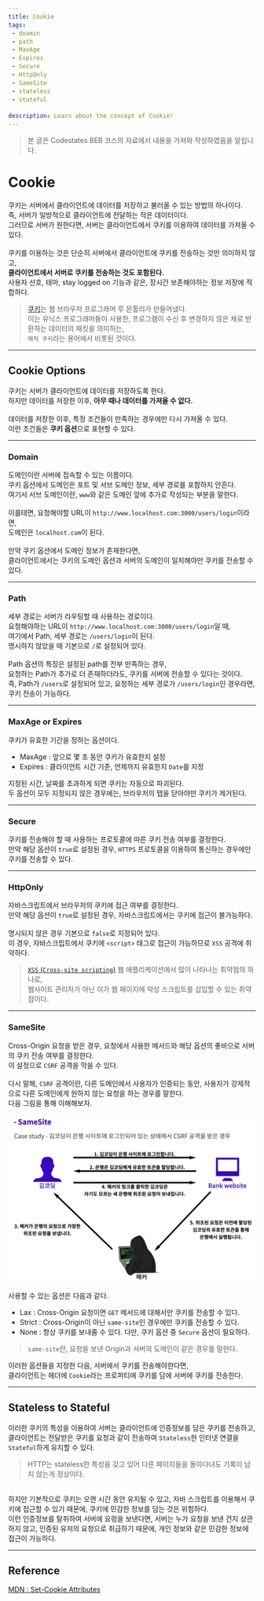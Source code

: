 ```yaml
---
title: Cookie
tags: 
 - doamin
 - path
 - MaxAge
 - Expires
 - Secure
 - HttpOnly
 - SameSite
 - stateless
 - stateful

description: Learn about the concept of Cookie!
---
```


>   본 글은 Codestates BEB 코스의 자료에서 내용을 가져와 작성하였음을 알립니다.  

<!-- {% include alert.html type="danger" title="Warning!" content="이 문서는 아직 미완성 문서입니다." %} -->

# Cookie
쿠키는 서버에서 클라이언트에 데이터를 저장하고 불러올 수 있는 방법의 하나이다.  
즉, 서버가 일방적으로 클라이언트에 전달하는 작은 데이터이다.  
그러므로 서버가 원한다면, 서버는 클라이언트에서 쿠키를 이용하여 데이터를 가져올 수 있다.  
<br>
쿠키를 이용하는 것은 단순히 서버에서 클라이언트에 쿠키를 전송하는 것만 의미하지 않고,  
**클라이언트에서 서버로 쿠키를 전송하는 것도 포함된다.**  
사용자 선호, 테마, stay logged on 기능과 같은, 장시간 보존해야하는 정보 저장에 적합하다.  

> [쿠키](https://ko.wikipedia.org/wiki/HTTP_쿠키)는 웹 브라우저 프로그래머 루 몬툴리가 만들어냈다.  
> 이는 유닉스 프로그래머들이 사용한, 프로그램이 수신 후 변경하지 않은 채로 반환하는 데이터의 패킷을 의미하는,  
> `매직 쿠키`라는 용어에서 비롯된 것이다.  

---

## Cookie Options
쿠키는 서버가 클라이언트에 데이터를 저장하도록 한다.  
하지만 데이터를 저장한 이후, **아무 때나 데이터를 가져올 수 없다.**  
<br>
데이터를 저장한 이후, 특정 조건들이 만족하는 경우에만 다시 가져올 수 있다.  
이런 조건들은 **쿠키 옵션**으로 표현할 수 있다.  

---

### Domain
도메인이란 서버에 접속할 수 있는 이름이다.  
쿠키 옵션에서 도메인은 포트 및 서브 도메인 정보, 세부 경로를 포함하지 안흔다.  
여기서 서브 도메인이란, `www`와 같은 도메인 앞에 추가로 작성되는 부분을 말한다.  
<br>
이를테면, 요청해야할 URL이 `http://www.localhost.com:3000/users/login`이라면,  
도메인은 `localhost.com`이 된다.  
<br>
만약 쿠키 옵션에서 도메인 정보가 존재한다면,  
클라이언트에서는 쿠키의 도메인 옵션과 서버의 도메인이 일치해야만 쿠키를 전송할 수 있다.  

---

### Path
세부 경로는 서버가 라우팅할 때 사용하는 경로이다.  
요청해야하는 URL이 `http://www.localhost.com:3000/users/login`일 때,  
여기에서 Path, 세부 경로는 `/users/login`이 된다.  
명시하지 않았을 때 기본으로 `/`로 설정되어 있다.  
<br>
Path 옵션의 특징은 설정된 path를 전부 만족하는 경우,  
요청하는 Path가 추가로 더 존재하더라도, 쿠키를 서버에 전송할 수 있다는 것이다.  
즉, Path가 `/users`로 설정되어 있고, 요청하는 세부 경로가 `/users/login`인 경우라면, 쿠키 전송이 가능하다.  

---

### MaxAge or Expires
쿠키가 유효한 기간을 정하는 옵션이다.  

- MaxAge : 앞으로 몇 초 동안 쿠키가 유효한지 설정  
- Expires : 클라이언트 시간 기준, 언제까지 유효한지 `Date`를 지정  

지정된 시간, 날짜를 초과하게 되면 쿠키는 자동으로 파괴된다.  
두 옵션이 모두 지정되지 않은 경우에는, 브라우저의 탭을 닫아야만 쿠키가 제거된다.  

---

### Secure
쿠키를 전송해야 할 때 사용하는 프로토콜에 따른 쿠키 전송 여부를 결정한다.  
만약 해당 옵션이 `true`로 설정된 경우, `HTTPS` 프로토콜을 이용하여 통신하는 경우에만 쿠키를 전송할 수 있다.  

---

### HttpOnly
자바스크립트에서 브라우저의 쿠키에 접근 여부를 결정한다.  
만약 해당 옵션이 `true`로 설정된 경우, 자바스크립트에서는 쿠키에 접근이 불가능하다.  
<br>
명시되지 않은 경우 기본으로 `false`로 지정되어 있다.  
이 경우, 자바스크립트에서 쿠키에 `<script>` 태그로 접근이 가능하므로 `XSS` 공격에 취약하다.  

> [`XSS` (`Cross-site scripting`)](https://ko.wikipedia.org/wiki/사이트_간_스크립팅) 웹 애플리케이션에서 많이 나타나는 취약점의 하나로,  
> 웹사이트 관리자가 아닌 이가 웹 페이지에 악성 스크립트를 삽입할 수 있는 취약점이다.  

---

### SameSite
Cross-Origin 요청을 받은 경우, 요청에서 사용한 메서드와 해당 옵션의 좋바으로 서버의 쿠키 전송 여부를 결정한다.  
이 설정으로 `CSRF` 공격을 막을 수 있다.  
<br>
다시 말해, `CSRF` 공격이란, 다른 도메인에서 사용자가 인증되는 동안, 
사용자가 강제적으로 다른 도메인에게 원하지 않는 요청을 하는 경우를 말한다.  
다음 그림을 통해 이해해보자.  
<br>
![samesite](../../assets/img/same-site.png)  

사용할 수 있는 옵션은 다음과 같다.  

- Lax : Cross-Origin 요청이면 `GET` 메서드에 대해서만 쿠키를 전송할 수 있다.  
- Strict : Cross-Origin이 아닌 `same-site`인 경우에만 쿠키를 전송할 수 있다.  
- None : 항상 쿠키를 보내줄 수 있다. 다만, 쿠키 옵션 중 `Secure` 옵션이 필요하다.  

> `same-site`란, 요청을 보낸 Origin과 서버의 도메인이 같은 경우를 말한다.  

이러한 옵션들을 지정한 다음, 서버에서 쿠키를 전송해야한다면,  
클라이언트는 헤더에 `Cookie`라는 프로퍼티에 쿠키를 담에 서버에 쿠키를 전송한다.  

---

## Stateless to Stateful
이러한 쿠키의 특성을 이용하여 서버는 클라이언트에 인증정보를 담은 쿠키를 전송하고,  
클라이언트는 전달받은 쿠키를 요청과 같이 전송하여 `Stateless`한 인터넷 연결을 `Stateful`하게 유지할 수 있다.  

> HTTP는 stateless한 특성을 갖고 있어 다른 페이지들을 돌아다녀도 기록이 남지 않는게 정상이다.  

<br>
하지만 기본적으로 쿠키는 오랜 시간 동안 유지될 수 있고,  
자바 스크립트를 이용해서 쿠키에 접근할 수 있기 때문에, 쿠키에 민감한 정보를 담는 것은 위험하다.  
<br>
이런 인증정보를 탈취하여 서버에 요렁을 보낸다면,  
서버는 누가 요청을 보낸 건지 상관하지 않고, 인증된 유저의 요청으로 취급하기 때문에,  
개인 정보와 같은 민감한 정보에 접근이 가능하다.  

---

## Reference
[MDN : Set-Cookie Attributes](https://developer.mozilla.org/en-US/docs/Web/HTTP/Headers/Set-Cookie)